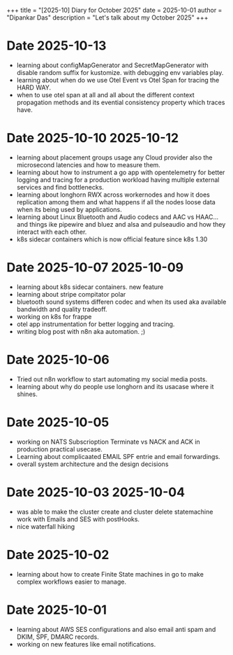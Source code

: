 +++
title = "[2025-10] Diary for October 2025"
date = 2025-10-01
author = "Dipankar Das"
description = "Let's talk about my October 2025"
+++

# Date 2025-10-13
* learning about configMapGenerator and SecretMapGenerator with disable random suffix for kustomize. with debugging env variables play.
* learning about when do we use Otel Event vs Otel Span for tracing the HARD WAY.
* when to use otel span at all and all about the different context propagation methods and its evential consistency property which traces have.

# Date 2025-10-10 2025-10-12
* learning about placement groups usage any Cloud provider also the microsecond latencies and how to measure them.
* learning about how to instrument a go app with opentelemetry for better logging and tracing for a production workload having multiple external services and find bottlenecks.
* learning about longhorn RWX across workernodes and how it does replication among them and what happens if all the nodes loose data when its being used by applications.
* learning about Linux Bluetooth and Audio codecs and AAC vs HAAC... and things ike pipewire and bluez and alsa and pulseaudio and how they interact with each other.
* k8s sidecar containers which is now official feature since k8s 1.30

# Date 2025-10-07 2025-10-09
* learning about k8s sidecar containers. new feature
* learning about stripe compitator polar
* bluetooth sound systems differen codec and when its used aka available bandwidth and quality tradeoff.
* working on k8s for frappe
* otel app instrumentation for better logging and tracing.
* writing blog post with n8n aka automation. ;)

# Date 2025-10-06
* Tried out n8n workflow to start automating my social media posts.
* learning about why do people use longhorn and its usacase where it shines.

# Date 2025-10-05
* working on NATS Subscrioption Terminate vs NACK and ACK in production practical usecase.
* Learning about complicaated EMAIL SPF entrie and email forwardings.
* overall system architecture and the design decisions

# Date 2025-10-03 2025-10-04
* was able to make the cluster create and cluster delete statemachine work with Emails and SES with postHooks.
* nice waterfall hiking

# Date 2025-10-02
* learning about how to create Finite State machines in go to make complex workflows easier to manage.

# Date 2025-10-01
* learning about AWS SES configurations and also email anti spam and DKIM, SPF, DMARC records.
* working on new features like email notifications.
